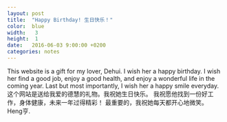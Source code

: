 ```yaml
---
layout: post
title:  "Happy Birthday! 生日快乐！"
color:  blue
width:   3
height:  1
date:   2016-06-03 9:00:00 +0200
categories: notes
---
```

This website is a gift for my lover, Dehui. I wish her a happy birthday. I wish her find a good job, enjoy a good health, and enjoy a wonderful life in the coming year. Last but most importantly, I wish her a happy smile everyday.
这个网站是送给我爱的德慧的礼物。我祝她生日快乐。 我祝愿他找到一份好工作，身体健康，未来一年过得精彩！ 最重要的，我祝她每天都开心地微笑。
Heng亨.